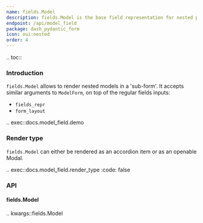 ```yaml
---
name: fields.Model
description: fields.Model is the base field representation for nested pydantic models.
endpoint: /api/model_field
package: dash_pydantic_form
icon: oui:nested
order: 4
---
```


.. toc::

### Introduction

`fields.Model` allows to render nested models in a 'sub-form'.
It accepts similar arguments to `ModelForm`, on top of the regular fields inputs:
* `fields_repr`
* `form_layout`

.. exec::docs.model_field.demo

### Render type

`fields.Model` can either be rendered as an accordion item or as an openable Modal.

.. exec::docs.model_field.render_type
    :code: false

### API

#### fields.Model

.. kwargs::fields.Model
